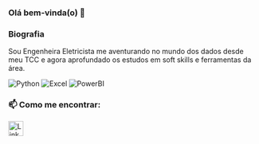 ### Olá bem-vinda(o) 👋

### Biografia

Sou Engenheira Eletricista me aventurando no mundo dos dados desde meu TCC e agora aprofundado os estudos em soft skills e ferramentas da área.

![Python](https://img.shields.io/badge/Python-FFD43B?style=for-the-badge&logo=python&logoColor=blue)
![Excel](https://img.shields.io/badge/Microsoft_Excel-217346?style=for-the-badge&logo=microsoft-excel&logoColor=white)
![PowerBI](https://img.shields.io/badge/PowerBI-F2C811?style=for-the-badge&logo=Power%20BI&logoColor=white)

### 📫 Como me encontrar:

[<img src='https://img.shields.io/badge/LinkedIn-0077B5?style=for-the-badge&logo=linkedin&logoColor=white' alt='Linkedin' height='30'>](https://www.linkedin.com/in/julianabatistars/)

<!--
[![Anurag's GitHub stats](https://github-readme-stats.vercel.app/api?username=batistajuliana&theme=dark)](https://github.com/anuraghazra/github-readme-stats)

# Projetos

[![Readme Card](https://github-readme-stats.vercel.app/api/pin/?username=batistajuliana&repo=devweekgit.github.io)](https://github.com/batistajuliana/devweekgit.github.io)
--->


<!--



**batistajuliana/batistajuliana** is a ✨ _special_ ✨ repository because its `README.md` (this file) appears on your GitHub profile.

Here are some ideas to get you started:

- 🔭 I’m currently working on ...
- 🌱 I’m currently learning ...
- 👯 I’m looking to collaborate on ...
- 🤔 I’m looking for help with ...
- 💬 Ask me about ...
- 📫 How to reach me: ...
- 😄 Pronouns: ...
- ⚡ Fun fact: ...
-->
